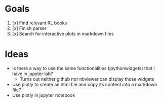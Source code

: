 # Goals
1. [x] Find relevant RL books
1. [x] Finish parser
1. [x] Search for interactive plots in markdown files

# Ideas
 * Is there a way to use the same functionalities (ipythonwidgets) that I have in jupyter lab?
    * Turns out neither github nor nbviewer can display those widgets 
 * Use plotly to create an html file and copy its content into a markdown file?
 * Use plotly in jupyter notebook
 
